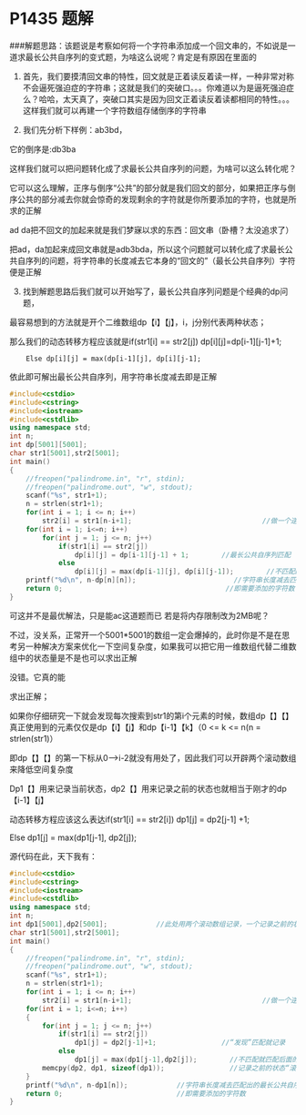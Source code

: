 # P1435 题解

###解题思路：该题说是考察如何将一个字符串添加成一个回文串的，不如说是一道求最长公共自序列的变式题，为啥这么说呢？肯定是有原因在里面的

1.    首先，我们要摸清回文串的特性，回文就是正着读反着读一样，一种非常对称不会逼死强迫症的字符串；这就是我们的突破口。。。你难道以为是逼死强迫症么？哈哈，太天真了，突破口其实是因为回文正着读反着读都相同的特性。。。这样我们就可以再建一个字符数组存储倒序的字符串

2.    我们先分析下样例：ab3bd，

它的倒序是:db3ba

这样我们就可以把问题转化成了求最长公共自序列的问题，为啥可以这么转化呢？

它可以这么理解，正序与倒序“公共”的部分就是我们回文的部分，如果把正序与倒序公共的部分减去你就会惊奇的发现剩余的字符就是你所要添加的字符，也就是所求的正解

ad
da把不回文的加起来就是我们梦寐以求的东西：回文串（卧槽？太没追求了）

把ad，da加起来成回文串就是adb3bda，所以这个问题就可以转化成了求最长公共自序列的问题，将字符串的长度减去它本身的“回文的”（最长公共自序列）字符便是正解

3.    找到解题思路后我们就可以开始写了，最长公共自序列问题是个经典的dp问题，

最容易想到的方法就是开个二维数组dp【i】【j】，i，j分别代表两种状态；

那么我们的动态转移方程应该就是if(str1[i] == str2[j])    dp[i][j]=dp[i-1][j-1]+1;

        Else dp[i][j] = max(dp[i-1][j], dp[i][j-1];

依此即可解出最长公共自序列，用字符串长度减去即是正解


```cpp
#include<cstdio>
#include<cstring>
#include<iostream>
#include<cstdlib>
using namespace std;
int n;
int dp[5001][5001];
char str1[5001],str2[5001];
int main()
{
    //freopen("palindrome.in", "r", stdin);
    //freopen("palindrome.out", "w", stdout);
    scanf("%s", str1+1);
    n = strlen(str1+1);
    for(int i = 1; i <= n; i++)
        str2[i] = str1[n-i+1];                                //做一个逆序的字符串数组 
    for(int i = 1; i<=n; i++)
        for(int j = 1; j <= n; j++)
            if(str1[i] == str2[j])
                dp[i][j] = dp[i-1][j-1] + 1;        //最长公共自序列匹配 
            else
                dp[i][j] = max(dp[i-1][j], dp[i][j-1]);        //不匹配的往下匹配状态 
    printf("%d\n", n-dp[n][n]);                        //字符串长度减去匹配出的最长公共自序列的值 
    return 0;                                        //即需要添加的字符数 
}
```
可这并不是最优解法，只是能ac这道题而已
若是将内存限制改为2MB呢？


不过，没关系，正常开一个5001\*5001的数组一定会爆掉的，此时你是不是在思考另一种解决方案来优化一下空间复杂度，如果我可以把它用一维数组代替二维数组中的状态量是不是也可以求出正解

没错。它真的能

求出正解；

如果你仔细研究一下就会发现每次搜索到str1的第i个元素的时候，数组dp【】【】真正使用到的元素仅仅是dp【i】【j】和dp【i-1】【k】（0    <=    k    <=     n(n = strlen(str1)）

即dp【】【】的第一下标从0-->i-2就没有用处了，因此我们可以开辟两个滚动数组来降低空间复杂度

Dp1【】用来记录当前状态，dp2【】用来记录之前的状态也就相当于刚才的dp【i-1】【j】

动态转移方程应该这么表达if(str1[i]    ==        str2[i])    dp1[j]     =    dp2[j-1] +1;

Else    dp1[j]    =    max(dp1[j-1],     dp2[j]);

源代码在此，天下我有：



```cpp
#include<cstdio>
#include<cstring>
#include<iostream>
#include<cstdlib>
using namespace std;
int n;
int dp1[5001],dp2[5001];            //此处用两个滚动数组记录，一个记录之前的状态，一个记录此时的状态
char str1[5001],str2[5001];
int main()
{
    //freopen("palindrome.in", "r", stdin);
    //freopen("palindrome.out", "w", stdout);
    scanf("%s", str1+1);
    n = strlen(str1+1);
    for(int i = 1; i <= n; i++)
        str2[i] = str1[n-i+1];                                //做一个逆序的字符串数组 
    for(int i = 1; i<=n; i++)
    {
        for(int j = 1; j <= n; j++)
            if(str1[i] == str2[j])                     
                dp1[j] = dp2[j-1]+1;                //“发现”匹配就记录
            else
                dp1[j] = max(dp1[j-1],dp2[j]);        //不匹配就匹配后面的状态 
        memcpy(dp2, dp1, sizeof(dp1));                //记录之前的状态“滚动”匹配 
    }
    printf("%d\n", n-dp1[n]);            //字符串长度减去匹配出的最长公共自序列的值                          
    return 0;                            //即需要添加的字符数
}

```